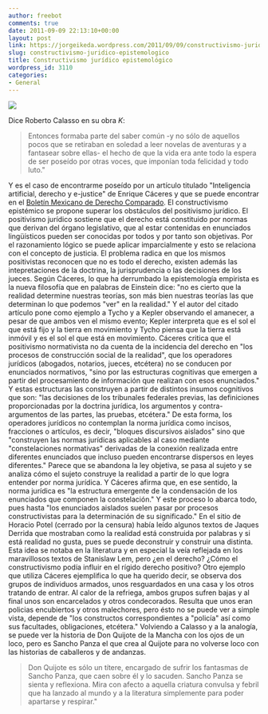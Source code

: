 ```yaml
---
author: freebot
comments: true
date: 2011-09-09 22:13:10+00:00
layout: post
link: https://jorgeikeda.wordpress.com/2011/09/09/constructivismo-juridico-epistemologico/
slug: constructivismo-juridico-epistemologico
title: Constructivismo jurídico epistemológico
wordpress_id: 3110
categories:
- General
---
```


[![](http://www.jorgeikeda.com/wordpress/wp-content/uploads/2011/09/435px-Don_Quijote_and_Sancho_Panza-217x300.jpg)](http://www.jorgeikeda.com/wordpress/wp-content/uploads/2011/09/435px-Don_Quijote_and_Sancho_Panza.jpg)

Dice Roberto Calasso en su obra _K_:




<blockquote>Entonces formaba parte del saber común -y  no sólo de aquellos pocos que se retiraban en soledad a leer novelas de aventuras y a fantasear sobre ellas- el hecho de que la vida era ante todo la espera de ser poseído por otras voces, que imponían toda felicidad y todo luto."</blockquote>



Y es el caso de encontrarme poseído por un artículo titulado "Inteligencia artificial, derecho y e-justice" de Enrique Cáceres y que se puede encontrar en el [Boletín Mexicano de Derecho Comparado](http://www.juridicas.unam.mx/publica/rev/boletin/cont/116/inf/inf12.htm#N3).
El constructivismo epistémico se propone superar los obstáculos del positivismo jurídico.
El positivismo jurídico sostiene que el derecho está constituido por normas que derivan del órgano legislativo, que al estar contenidas en enunciados lingüísticos pueden ser conocidas por todos y por tanto son objetivas. Por el razonamiento lógico se puede aplicar imparcialmente y esto se relaciona con el concepto de justicia. El problema radica en que los mismos positivistas reconocen que no es todo el derecho, existen además las intepretaciones de la doctrina, la jurisprudencia o las decisiones de los jueces.
Según Cáceres, lo que ha derrumbado la epistemología empirista es la nueva filosofía que en palabras de Einstein dice: "no es cierto que la realidad determine nuestras teorías, son más bien nuestras teorías las que determinan lo que podemos "ver" en la realidad."
Y el autor del citado artículo pone como ejemplo a Tycho y a Kepler observando el amanecer, a pesar de que ambos ven el mismo evento; Kepler interpreta que es el sol el que está fijo y la tierra en movimiento y Tycho piensa que la tierra está inmóvil y es el sol el que está en movimiento.
Cáceres critica que el positivismo normativista no da cuenta de la incidencia del derecho en "los procesos de construcción social de la realidad", que los operadores jurídicos (abogados, notarios, jueces, etcétera) no se conducen por enunciados normativos, "sino por las estructuras cognitivas que emergen a partir del procesamiento de información que realizan con esos enunciados."
Y estas estructuras las construyen a partir de distintos insumos cognitivos que son: "las decisiones de los tribunales federales previas, las definiciones proporcionadas por la doctrina jurídica, los argumentos y contra-argumentos de las partes, las pruebas, etcétera."
De esta forma, los operadores jurídicos no contemplan  la norma jurídica como incisos, fracciones o artículos, es decir, "bloques discursivos aislados" sino que "construyen las normas jurídicas aplicables al caso mediante "constelaciones normativas" derivadas de la conexión realizada entre diferentes enunciados que incluso pueden encontrarse dispersos en leyes diferentes."
Parece que se abandona la ley objetiva, se pasa al sujeto y se analiza cómo el sujeto construye la realidad a partir de lo que logra entender por norma jurídica. Y Cáceres afirma que, en ese sentido, la norma jurídica es "la estructura emergente de la condensación de los enunciados que componen la constelación." Y este proceso lo abarca todo, pues hasta "los enunciados aislados suelen pasar por procesos constructivistas para la determinación de su significado."
En el sitio de Horacio Potel (cerrado por la censura) había leído algunos textos de Jaques Derrida que mostraban como la realidad está construida por palabras y si está realidad no gusta, pues se puede deconstruir y construir una distinta. Esta idea se notaba en la literatura y en especial la veía reflejada en los maravillosos textos de Stanislaw Lem, pero ¿en el derecho? ¿Cómo el constructivismo podía influir en el rígido derecho positivo?
Otro ejemplo que utiliza Cáceres ejemplifica lo que ha querido decir, se observa dos grupos de individuos armados, unos resguardados en una casa y los otros tratando de entrar.  Al calor de la refriega, ambos grupos sufren bajas y al final unos son encarcelados y otros condecorados. Resulta que unos eran policias encubiertos y otros malechores, pero ésto no se puede ver a simple vista, depende de "los constructos correspondientes a "policía" así como sus facultades, obligaciones, etcétera."
Volviendo a Calasso y a la analogía, se puede ver la historia de Don Quijote de la Mancha con los ojos de un loco, pero es Sancho Panza el que crea al Quijote para no volverse loco con las historias de caballeros y de andanzas.




<blockquote>Don Quijote es sólo un títere, encargado de sufrir los fantasmas de Sancho Panza, que caen sobre él y lo sacuden. Sancho Panza se sienta y reflexiona. Mira con afecto a aquella criatura convulsa y febril que ha lanzado al mundo y a la literatura simplemente para poder apartarse y respirar." </blockquote>







